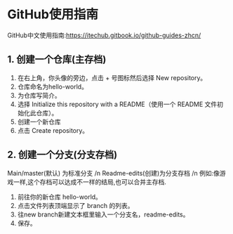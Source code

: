 # GitHub使用指南 
GitHub中文使用指南:https://itechub.gitbook.io/github-guides-zhcn/
## 1. 创建一个仓库(主存档)
1. 在右上角，你头像的旁边，点击 + 号图标然后选择 New repository。
2. 仓库命名为hello-world。
3. 为仓库写简介。
4. 选择 Initialize this repository with a README（使用一个 README 文件初始化此仓库）。
5. 创建一个新仓库
6. 点击 Create repository。
## 2. 创建一个分支(分支存档)
Main/master(默认) 为标准分支 /n
Readme-edits(创建)为分支存档 /n
例如:像游戏一样,这个存档可以达成不一样的结局,也可以合并主存档.
1. 前往你的新仓库 hello-world。
2. 点击文件列表顶端显示了 branch 的列表。
3. 往new branch新建文本框里输入一个分支名，readme-edits。
4. 保存。
